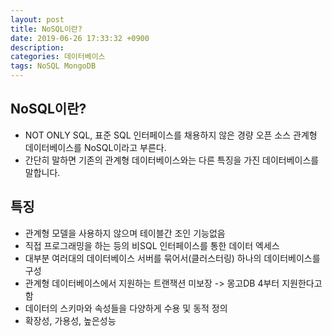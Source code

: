 ```yaml
---
layout: post
title: NoSQL이란?
date: 2019-06-26 17:33:32 +0900
description:
categories: 데이터베이스
tags: NoSQL MongoDB
---
```


## NoSQL이란?

* NOT ONLY SQL, 표준 SQL 인터페이스를 채용하지 않은 경량 오픈 소스 관계형 데이터베이스를 NoSQL이라고 부른다.
* 간단히 말하면 기존의 관계형 데이터베이스와는 다른 특징을 가진 데이터베이스를 말합니다.

## 특징

* 관계형 모델을 사용하지 않으며 테이블간 조인 기능없음
* 직접 프로그래밍을 하는 등의 비SQL 인터페이스를 통한 데이터 엑세스
* 대부분 여러대의 데이터베이스 서버를 묶어서(클러스터링) 하나의 데이터베이스를 구성
* 관계형 데이터베이스에서 지원하는 트랜잭션 미보장 -> 몽고DB 4부터 지원한다고 함
* 데이터의 스키마와 속성들을 다양하게 수용 및 동적 정의
* 확장성, 가용성, 높은성능